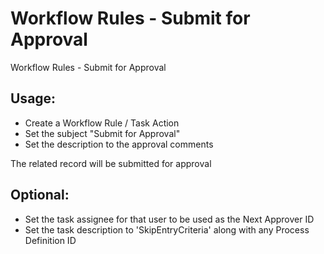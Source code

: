 # Workflow Rules - Submit for Approval

Workflow Rules - Submit for Approval

## Usage:
- Create a Workflow Rule / Task Action
- Set the subject "Submit for Approval"
- Set the description to the approval comments

The related record will be submitted for approval

## Optional:
- Set the task assignee for that user to be used as the Next Approver ID
- Set the task description to 'SkipEntryCriteria' along with any Process Definition ID
